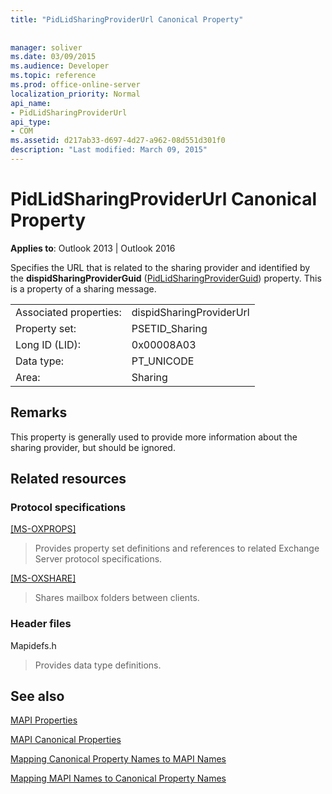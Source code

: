 ```yaml
---
title: "PidLidSharingProviderUrl Canonical Property"
 
 
manager: soliver
ms.date: 03/09/2015
ms.audience: Developer
ms.topic: reference
ms.prod: office-online-server
localization_priority: Normal
api_name:
- PidLidSharingProviderUrl
api_type:
- COM
ms.assetid: d217ab33-d697-4d27-a962-08d551d301f0
description: "Last modified: March 09, 2015"
---
```


# PidLidSharingProviderUrl Canonical Property

  
  
**Applies to**: Outlook 2013 | Outlook 2016 
  
Specifies the URL that is related to the sharing provider and identified by the **dispidSharingProviderGuid** ([PidLidSharingProviderGuid](pidlidsharingproviderguid-canonical-property.md)) property. This is a property of a sharing message.
  
|||
|:-----|:-----|
|Associated properties:  <br/> |dispidSharingProviderUrl  <br/> |
|Property set:  <br/> |PSETID_Sharing  <br/> |
|Long ID (LID):  <br/> |0x00008A03  <br/> |
|Data type:  <br/> |PT_UNICODE  <br/> |
|Area:  <br/> |Sharing  <br/> |
   
## Remarks

This property is generally used to provide more information about the sharing provider, but should be ignored.
  
## Related resources

### Protocol specifications

[[MS-OXPROPS]](http://msdn.microsoft.com/library/f6ab1613-aefe-447d-a49c-18217230b148%28Office.15%29.aspx)
  
> Provides property set definitions and references to related Exchange Server protocol specifications.
    
[[MS-OXSHARE]](http://msdn.microsoft.com/library/e4e5bd27-d5e0-43f9-a6ea-550876724f3d%28Office.15%29.aspx)
  
> Shares mailbox folders between clients.
    
### Header files

Mapidefs.h
  
> Provides data type definitions.
    
## See also



[MAPI Properties](mapi-properties.md)
  
[MAPI Canonical Properties](mapi-canonical-properties.md)
  
[Mapping Canonical Property Names to MAPI Names](mapping-canonical-property-names-to-mapi-names.md)
  
[Mapping MAPI Names to Canonical Property Names](mapping-mapi-names-to-canonical-property-names.md)

